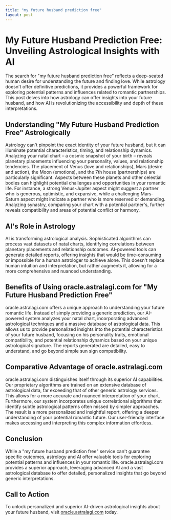 ```yaml
---
title: "my future husband prediction free"
layout: post
---
```


# My Future Husband Prediction Free: Unveiling Astrological Insights with AI

The search for "my future husband prediction free" reflects a deep-seated human desire for understanding the future and finding love. While astrology doesn't offer definitive predictions, it provides a powerful framework for exploring potential patterns and influences related to romantic partnerships. This post delves into how astrology can offer insights into your future husband, and how AI is revolutionizing the accessibility and depth of these interpretations.

## Understanding "My Future Husband Prediction Free" Astrologically

Astrology can't pinpoint the exact identity of your future husband, but it can illuminate potential characteristics, timing, and relationship dynamics.  Analyzing your natal chart – a cosmic snapshot of your birth – reveals planetary placements influencing your personality, values, and relationship tendencies.  The placement of Venus (love and relationships), Mars (desire and action), the Moon (emotions), and the 7th house (partnerships) are particularly significant.  Aspects between these planets and other celestial bodies can highlight potential challenges and opportunities in your romantic life.  For instance, a strong Venus-Jupiter aspect might suggest a partner who is generous, optimistic, and expansive, while a challenging Mars-Saturn aspect might indicate a partner who is more reserved or demanding.  Analyzing synastry, comparing your chart with a potential partner's, further reveals compatibility and areas of potential conflict or harmony.

## AI's Role in Astrology

AI is transforming astrological analysis.  Sophisticated algorithms can process vast datasets of natal charts, identifying correlations between planetary placements and relationship outcomes.  AI-powered tools can generate detailed reports, offering insights that would be time-consuming or impossible for a human astrologer to achieve alone.  This doesn't replace human intuition and interpretation, but rather augments it, allowing for a more comprehensive and nuanced understanding.

## Benefits of Using oracle.astralagi.com for "My Future Husband Prediction Free"

oracle.astralagi.com offers a unique approach to understanding your future romantic life.  Instead of simply providing a generic prediction, our AI-powered system analyzes your natal chart, incorporating advanced astrological techniques and a massive database of astrological data.  This allows us to provide personalized insights into the potential characteristics of your future husband, focusing on his personality traits, emotional compatibility, and potential relationship dynamics based on your unique astrological signature.  The reports generated are detailed, easy to understand, and go beyond simple sun sign compatibility.

## Comparative Advantage of oracle.astralagi.com

oracle.astralagi.com distinguishes itself through its superior AI capabilities.  Our proprietary algorithms are trained on an extensive database of astrological data, far exceeding that of other generic astrology services.  This allows for a more accurate and nuanced interpretation of your chart.  Furthermore, our system incorporates unique correlational algorithms that identify subtle astrological patterns often missed by simpler approaches. The result is a more personalized and insightful report, offering a deeper understanding of your potential romantic future. Our user-friendly interface makes accessing and interpreting this complex information effortless.

## Conclusion

While a "my future husband prediction free" service can't guarantee specific outcomes, astrology and AI offer valuable tools for exploring potential patterns and influences in your romantic life.  oracle.astralagi.com provides a superior approach, leveraging advanced AI and a vast astrological database to offer detailed, personalized insights that go beyond generic interpretations.

## Call to Action

To unlock personalized and superior AI-driven astrological insights about your future husband, visit [oracle.astralagi.com](https://oracle.astralagi.com) today.